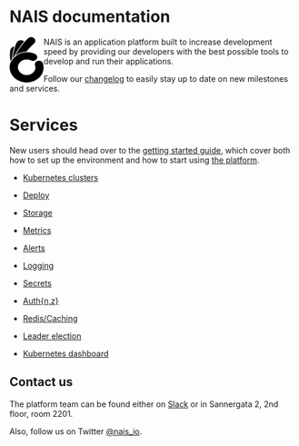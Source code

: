 NAIS documentation
==================
<img align="left" width="60" height="80" src="https://raw.githubusercontent.com/jhrv/docs/master/documentation/files/_media/nais.png">
NAIS is an application platform built to increase development speed by providing our developers with the best possible tools to develop and run their applications.

Follow our [changelog](/documentation/files/changelog.md) to easily stay up to date on new milestones and services.

Services
========

New users should head over to the [getting started guide](/documentation/files/getting-started/README.md), which cover both how to set up the environment and how to start using [the platform](/documentation/files/about). 

* [Kubernetes clusters](/documentation/files/clusters/README.md)
* [Deploy](/documentation/files/deploy/naisd.md)
* [Storage](/documentation/files/storage/README.md)
* [Metrics](/documentation/files/metrics/README.md)
* [Alerts](/documentation/files/alerts/README.md)
* [Logging](/documentation/files/logging/README.md)
* [Secrets](/documentation/files/secrets/README.md)
* [Auth{n,z}](/documentation/files/authnz/README.md)

* [Redis/Caching](/documentation/files/redis.md)
* [Leader election](/documentation/files/leader_election.md)
* [Kubernetes dashboard](/documentation/files/kubernetes_dashboard.md)

## Contact us

The platform team can be found either on [Slack](https://nav-it.slack.com/messages/C5KUST8N6/) or in Sannergata 2, 2nd floor, room 2201.

Also, follow us on Twitter [@nais_io](https://twitter.com/nais_io).
